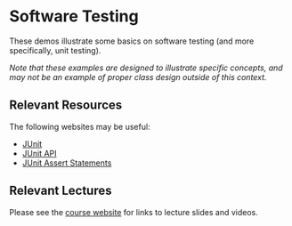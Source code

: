 Software Testing
=================================================

These demos illustrate some basics on software testing (and more specifically, unit testing). 

*Note that these examples are designed to illustrate specific concepts, and may not be an example of proper class design outside of this context.*

## Relevant Resources ##

The following websites may be useful:

- [JUnit](http://junit.org/)
- [JUnit API](http://junit.org/javadoc/latest/)
- [JUnit Assert Statements](http://junit.org/javadoc/latest/org/junit/Assert.html)

## Relevant Lectures ##

Please see the [course website](http://cs212.cs.usfca.edu) for links to lecture slides and videos.

